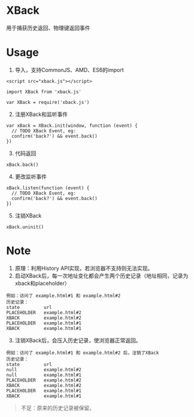 # XBack

用于捕获历史返回、物理键返回事件

# Usage

1. 导入，支持CommonJS、AMD、ES6的import
```
<script src="xback.js"></script>

import XBack from 'xback.js'

var XBack = require('xback.js')
```
2. 注册XBack和监听事件
```
var xBack = XBack.init(window, function (event) {
  // TODO XBack Event, eg:
  confirm('back?') && event.back()
})
```
3. 代码返回
```
xBack.back()
```
4. 更改监听事件
```
xBack.listen(function (event) {
  // TODO XBack Event, eg:
  confirm('back?') && event.back()
})
```
5. 注销XBack
```
xBack.uninit()
```

# Note

1. 原理：利用History API实现，若浏览器不支持则无法实现。
2. 启动XBack后，每一次地址变化都会产生两个历史记录（地址相同，记录为xback和placeholder）
```
例如：访问了 example.html#1 和 example.html#2
历史记录：
state         url
PLACEHOLDER   example.html#2
XBACK         example.html#2
PLACEHOLDER   example.html#1
XBACK         example.html#1
```
3. 注销XBack后，会压入历史记录，使浏览器正常返回。
```
例如：访问了 example.html#1 和 example.html#2 后，注销了XBack
历史记录：
state         url
null          example.html#2
null          example.html#1
PLACEHOLDER   example.html#2
XBACK         example.html#2
PLACEHOLDER   example.html#1
XBACK         example.html#1
```
> 不足：原来的历史记录被保留。